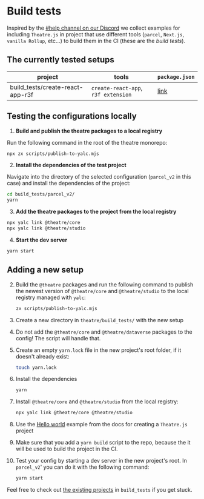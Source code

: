 # Build tests

Inspired by the
[#help channel on our Discord](https://discord.com/channels/870988717190426644/870988717190426647)
we collect examples for including `Theatre.js` in project that use different
tools (`parcel`, `Next.js`, `vanilla Rollup`, etc...) to build them in the CI
(these are the _build tests_).

## The currently tested setups

| project                          | tools                               | `package.json`                        |
| -------------------------------- | ----------------------------------- | ------------------------------------- |
| build_tests/create-react-app-r3f | `create-react-app`, `r3f extension` | [link](create-react-app/package.json) |

## Testing the configurations locally

1. **Build and publish the theatre packages to a local registry**

Run the following command in the root of the theatre monorepo:

```sh
npx zx scripts/publish-to-yalc.mjs
```

2. **Install the dependencies of the test project**

Navigate into the directory of the selected configuration (`parcel_v2` in this
case) and install the dependencies of the project:

```sh
cd build_tests/parcel_v2/
yarn
```

3. **Add the theatre packages to the project from the local registry**

```sh
npx yalc link @theatre/core
npx yalc link @theatre/studio
```

4. **Start the dev server**

```sh
yarn start
```

## Adding a new setup

2. Build the `@theatre` packages and run the following command to publish the
   newest version of `@theatre/core` and `@theatre/studio` to the local registry
   managed with `yalc`:

   ```sh
   zx scripts/publish-to-yalc.mjs
   ```

3. Create a new directory in `theatre/build_tests/` with the new setup
4. Do not add the `@theatre/core` and `@theatre/dataverse` packages to the
   config! The script will handle that.
5. Create an empty `yarn.lock` file in the new project's root folder, if it
   doesn't already exist:

   ```sh
   touch yarn.lock
   ```

6. Install the dependencies

   ```sh
   yarn
   ```

7. Install `@theatre/core` and `@theatre/studio` from the local registry:

   ```sh
   npx yalc link @theatre/core @theatre/studio
   ```

8. Use the
   [Hello world](https://docs.theatrejs.com/getting-started/install/#install-theatre)
   example from the docs for creating a `Theatre.js` project

9. Make sure that you add a `yarn build` script to the repo, because the it will
   be used to build the project in the CI.

10. Test your config by starting a dev server in the new project's root. In
    `parcel_v2`' you can do it with the following command:
    ```sh
    yarn start
    ```

Feel free to check out [the existing projects](#the-currently-tested-setups) in
`build_tests` if you get stuck.
